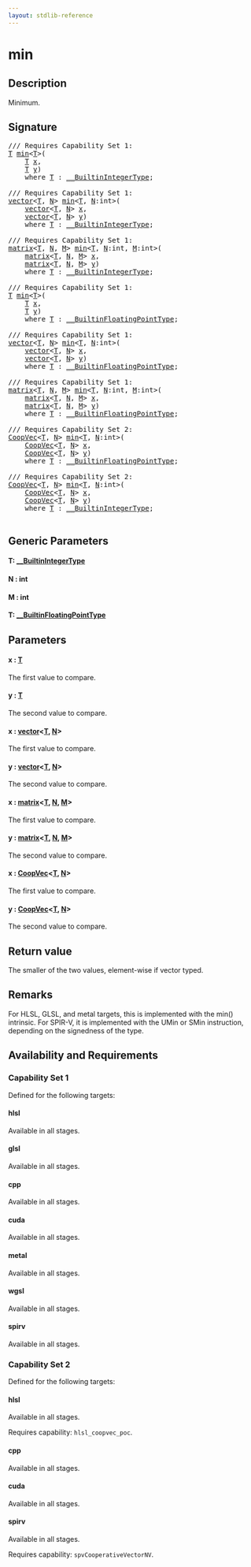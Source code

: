 ```yaml
---
layout: stdlib-reference
---
```


# min

## Description

Minimum.



## Signature 

<pre>
/// Requires Capability Set 1:
<a href="min.html#typeparam-T" class="code_type">T</a> <a href="min.html">min</a>&lt;<a href="min.html#typeparam-T" class="code_type">T</a>&gt;(
    <a href="min.html#typeparam-T" class="code_type">T</a> <a href="min.html#decl-x" class="code_param">x</a>,
    <a href="min.html#typeparam-T" class="code_type">T</a> <a href="min.html#decl-y" class="code_param">y</a>)
    <span class='code_keyword'>where</span> <a href="min.html#typeparam-T" class="code_type">T</a> : <a href="../interfaces/0_builtinintegertype-029g/index.html" class="code_type">__BuiltinIntegerType</a>;

/// Requires Capability Set 1:
<a href="../types/vector/index.html" class="code_type">vector</a>&lt;<a href="min.html#typeparam-T" class="code_type">T</a>, <a href="min.html#decl-N" class="code_var">N</a>&gt; <a href="min.html">min</a>&lt;<a href="min.html#typeparam-T" class="code_type">T</a>, <a href="min.html#decl-N" class="code_var">N</a>:<span class="code_keyword">int</span>&gt;(
    <a href="../types/vector/index.html" class="code_type">vector</a>&lt;<a href="min.html#typeparam-T" class="code_type">T</a>, <a href="min.html#decl-N" class="code_var">N</a>&gt; <a href="min.html#decl-x" class="code_param">x</a>,
    <a href="../types/vector/index.html" class="code_type">vector</a>&lt;<a href="min.html#typeparam-T" class="code_type">T</a>, <a href="min.html#decl-N" class="code_var">N</a>&gt; <a href="min.html#decl-y" class="code_param">y</a>)
    <span class='code_keyword'>where</span> <a href="min.html#typeparam-T" class="code_type">T</a> : <a href="../interfaces/0_builtinintegertype-029g/index.html" class="code_type">__BuiltinIntegerType</a>;

/// Requires Capability Set 1:
<a href="../types/matrix/index.html" class="code_type">matrix</a>&lt;<a href="min.html#typeparam-T" class="code_type">T</a>, <a href="min.html#decl-N" class="code_var">N</a>, <a href="min.html#decl-M" class="code_var">M</a>&gt; <a href="min.html">min</a>&lt;<a href="min.html#typeparam-T" class="code_type">T</a>, <a href="min.html#decl-N" class="code_var">N</a>:<span class="code_keyword">int</span>, <a href="min.html#decl-M" class="code_var">M</a>:<span class="code_keyword">int</span>&gt;(
    <a href="../types/matrix/index.html" class="code_type">matrix</a>&lt;<a href="min.html#typeparam-T" class="code_type">T</a>, <a href="min.html#decl-N" class="code_var">N</a>, <a href="min.html#decl-M" class="code_var">M</a>&gt; <a href="min.html#decl-x" class="code_param">x</a>,
    <a href="../types/matrix/index.html" class="code_type">matrix</a>&lt;<a href="min.html#typeparam-T" class="code_type">T</a>, <a href="min.html#decl-N" class="code_var">N</a>, <a href="min.html#decl-M" class="code_var">M</a>&gt; <a href="min.html#decl-y" class="code_param">y</a>)
    <span class='code_keyword'>where</span> <a href="min.html#typeparam-T" class="code_type">T</a> : <a href="../interfaces/0_builtinintegertype-029g/index.html" class="code_type">__BuiltinIntegerType</a>;

/// Requires Capability Set 1:
<a href="min.html#typeparam-T" class="code_type">T</a> <a href="min.html">min</a>&lt;<a href="min.html#typeparam-T" class="code_type">T</a>&gt;(
    <a href="min.html#typeparam-T" class="code_type">T</a> <a href="min.html#decl-x" class="code_param">x</a>,
    <a href="min.html#typeparam-T" class="code_type">T</a> <a href="min.html#decl-y" class="code_param">y</a>)
    <span class='code_keyword'>where</span> <a href="min.html#typeparam-T" class="code_type">T</a> : <a href="../interfaces/0_builtinfloatingpointtype-029hm/index.html" class="code_type">__BuiltinFloatingPointType</a>;

/// Requires Capability Set 1:
<a href="../types/vector/index.html" class="code_type">vector</a>&lt;<a href="min.html#typeparam-T" class="code_type">T</a>, <a href="min.html#decl-N" class="code_var">N</a>&gt; <a href="min.html">min</a>&lt;<a href="min.html#typeparam-T" class="code_type">T</a>, <a href="min.html#decl-N" class="code_var">N</a>:<span class="code_keyword">int</span>&gt;(
    <a href="../types/vector/index.html" class="code_type">vector</a>&lt;<a href="min.html#typeparam-T" class="code_type">T</a>, <a href="min.html#decl-N" class="code_var">N</a>&gt; <a href="min.html#decl-x" class="code_param">x</a>,
    <a href="../types/vector/index.html" class="code_type">vector</a>&lt;<a href="min.html#typeparam-T" class="code_type">T</a>, <a href="min.html#decl-N" class="code_var">N</a>&gt; <a href="min.html#decl-y" class="code_param">y</a>)
    <span class='code_keyword'>where</span> <a href="min.html#typeparam-T" class="code_type">T</a> : <a href="../interfaces/0_builtinfloatingpointtype-029hm/index.html" class="code_type">__BuiltinFloatingPointType</a>;

/// Requires Capability Set 1:
<a href="../types/matrix/index.html" class="code_type">matrix</a>&lt;<a href="min.html#typeparam-T" class="code_type">T</a>, <a href="min.html#decl-N" class="code_var">N</a>, <a href="min.html#decl-M" class="code_var">M</a>&gt; <a href="min.html">min</a>&lt;<a href="min.html#typeparam-T" class="code_type">T</a>, <a href="min.html#decl-N" class="code_var">N</a>:<span class="code_keyword">int</span>, <a href="min.html#decl-M" class="code_var">M</a>:<span class="code_keyword">int</span>&gt;(
    <a href="../types/matrix/index.html" class="code_type">matrix</a>&lt;<a href="min.html#typeparam-T" class="code_type">T</a>, <a href="min.html#decl-N" class="code_var">N</a>, <a href="min.html#decl-M" class="code_var">M</a>&gt; <a href="min.html#decl-x" class="code_param">x</a>,
    <a href="../types/matrix/index.html" class="code_type">matrix</a>&lt;<a href="min.html#typeparam-T" class="code_type">T</a>, <a href="min.html#decl-N" class="code_var">N</a>, <a href="min.html#decl-M" class="code_var">M</a>&gt; <a href="min.html#decl-y" class="code_param">y</a>)
    <span class='code_keyword'>where</span> <a href="min.html#typeparam-T" class="code_type">T</a> : <a href="../interfaces/0_builtinfloatingpointtype-029hm/index.html" class="code_type">__BuiltinFloatingPointType</a>;

/// Requires Capability Set 2:
<a href="../types/coopvec-04/index.html" class="code_type">CoopVec</a>&lt;<a href="min.html#typeparam-T" class="code_type">T</a>, <a href="min.html#decl-N" class="code_var">N</a>&gt; <a href="min.html">min</a>&lt;<a href="min.html#typeparam-T" class="code_type">T</a>, <a href="min.html#decl-N" class="code_var">N</a>:<span class="code_keyword">int</span>&gt;(
    <a href="../types/coopvec-04/index.html" class="code_type">CoopVec</a>&lt;<a href="min.html#typeparam-T" class="code_type">T</a>, <a href="min.html#decl-N" class="code_var">N</a>&gt; <a href="min.html#decl-x" class="code_param">x</a>,
    <a href="../types/coopvec-04/index.html" class="code_type">CoopVec</a>&lt;<a href="min.html#typeparam-T" class="code_type">T</a>, <a href="min.html#decl-N" class="code_var">N</a>&gt; <a href="min.html#decl-y" class="code_param">y</a>)
    <span class='code_keyword'>where</span> <a href="min.html#typeparam-T" class="code_type">T</a> : <a href="../interfaces/0_builtinfloatingpointtype-029hm/index.html" class="code_type">__BuiltinFloatingPointType</a>;

/// Requires Capability Set 2:
<a href="../types/coopvec-04/index.html" class="code_type">CoopVec</a>&lt;<a href="min.html#typeparam-T" class="code_type">T</a>, <a href="min.html#decl-N" class="code_var">N</a>&gt; <a href="min.html">min</a>&lt;<a href="min.html#typeparam-T" class="code_type">T</a>, <a href="min.html#decl-N" class="code_var">N</a>:<span class="code_keyword">int</span>&gt;(
    <a href="../types/coopvec-04/index.html" class="code_type">CoopVec</a>&lt;<a href="min.html#typeparam-T" class="code_type">T</a>, <a href="min.html#decl-N" class="code_var">N</a>&gt; <a href="min.html#decl-x" class="code_param">x</a>,
    <a href="../types/coopvec-04/index.html" class="code_type">CoopVec</a>&lt;<a href="min.html#typeparam-T" class="code_type">T</a>, <a href="min.html#decl-N" class="code_var">N</a>&gt; <a href="min.html#decl-y" class="code_param">y</a>)
    <span class='code_keyword'>where</span> <a href="min.html#typeparam-T" class="code_type">T</a> : <a href="../interfaces/0_builtinintegertype-029g/index.html" class="code_type">__BuiltinIntegerType</a>;

</pre>

## Generic Parameters

####  <a id="typeparam-T"></a>T: [\_\_BuiltinIntegerType](../interfaces/0_builtinintegertype-029g/index.html)
####  <a id="decl-N"></a>N  : int
####  <a id="decl-M"></a>M  : int
####  <a id="typeparam-T"></a>T: [\_\_BuiltinFloatingPointType](../interfaces/0_builtinfloatingpointtype-029hm/index.html)

## Parameters

####  <a id="decl-x"></a>x  : [T](min.html#typeparam-T)
The first value to compare.

####  <a id="decl-y"></a>y  : [T](min.html#typeparam-T)
The second value to compare.

####  <a id="decl-x"></a>x  : [vector](../types/vector/index.html)\<[T](../types/vector/index.html#typeparam-T), [N](../types/vector/index.html#decl-N)\>
The first value to compare.

####  <a id="decl-y"></a>y  : [vector](../types/vector/index.html)\<[T](../types/vector/index.html#typeparam-T), [N](../types/vector/index.html#decl-N)\>
The second value to compare.

####  <a id="decl-x"></a>x  : [matrix](../types/matrix/index.html)\<[T](../types/matrix/t-0.html), [N](../types/matrix/index.html#decl-N), [M](../types/matrix/index.html#decl-M)\>
The first value to compare.

####  <a id="decl-y"></a>y  : [matrix](../types/matrix/index.html)\<[T](../types/matrix/t-0.html), [N](../types/matrix/index.html#decl-N), [M](../types/matrix/index.html#decl-M)\>
The second value to compare.

####  <a id="decl-x"></a>x  : [CoopVec](../types/coopvec-04/index.html)\<[T](../types/coopvec-04/index.html#typeparam-T), [N](../types/coopvec-04/index.html#decl-N)\>
The first value to compare.

####  <a id="decl-y"></a>y  : [CoopVec](../types/coopvec-04/index.html)\<[T](../types/coopvec-04/index.html#typeparam-T), [N](../types/coopvec-04/index.html#decl-N)\>
The second value to compare.


## Return value
The smaller of the two values, element-wise if vector typed.

## Remarks
For HLSL, GLSL, and metal targets, this is implemented with the min() intrinsic.
For SPIR-V, it is implemented with the UMin or SMin instruction, depending on the signedness of the type.


## Availability and Requirements

### Capability Set 1

Defined for the following targets:

#### hlsl
Available in all stages.

#### glsl
Available in all stages.

#### cpp
Available in all stages.

#### cuda
Available in all stages.

#### metal
Available in all stages.

#### wgsl
Available in all stages.

#### spirv
Available in all stages.


### Capability Set 2

Defined for the following targets:

#### hlsl
Available in all stages.

Requires capability: `hlsl_coopvec_poc`.
#### cpp
Available in all stages.

#### cuda
Available in all stages.

#### spirv
Available in all stages.

Requires capability: `spvCooperativeVectorNV`.


